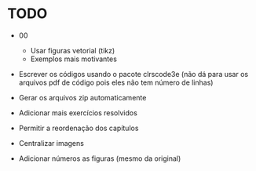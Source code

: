# TODO

- 00
    - Usar figuras vetorial (tikz)
    - Exemplos mais motivantes

-   Escrever os códigos usando o pacote clrscode3e (não dá para usar os
    arquivos pdf de código pois eles não tem número de linhas)

-   Gerar os arquivos zip automaticamente

-   Adicionar mais exercícios resolvidos

-   Permitir a reordenação dos capítulos

-   Centralizar imagens

-   Adicionar números as figuras (mesmo da original)

<!-- vim: set spell spelllang=pt_br: !-->
